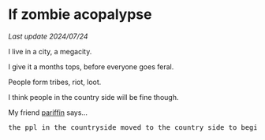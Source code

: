 # If zombie acopalypse

*Last update 2024/07/24*

I live in a city, a megacity.

I give it a months tops, before everyone goes feral.

People form tribes, riot, loot.

I think people in the country side will be fine though.

My friend [pariffin](https://pariffin.org) says&hellip;
<pre>
the ppl in the countryside moved to the country side to begin with because urban life was basically the same as living with zombies to them from the start
</pre>

